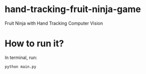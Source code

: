 # hand-tracking-fruit-ninja-game
Fruit Ninja with Hand Tracking Computer Vision

# How to run it?
In terminal, run:

```
python main.py
```